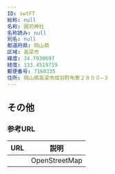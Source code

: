 ```yaml
---
ID: swtFT
総称: null
名称: 國司神社
名称読み: null
別名: null
都道府県: 岡山県
区域: 高梁市
緯度: 34.7930697
経度: 133.4519719
郵便番号: 7160335
住所: 岡山県高梁市成羽町布寄２８００−３
---
```


## その他

### 参考URL

| URL | 説明          |
| --- | ------------- |
|     | OpenStreetMap |
